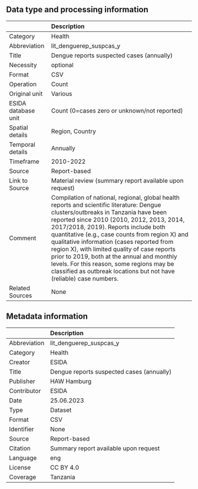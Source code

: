 ## Data type and processing information 

|                     | Description                                                                                                                                                                                                                                                                                                                                                                                                                                                                                                                               |
|:--------------------|:------------------------------------------------------------------------------------------------------------------------------------------------------------------------------------------------------------------------------------------------------------------------------------------------------------------------------------------------------------------------------------------------------------------------------------------------------------------------------------------------------------------------------------------|
| Category            | Health                                                                                                                                                                                                                                                                                                                                                                                                                                                                                                                                    |
| Abbreviation        | lit_denguerep_suspcas_y                                                                                                                                                                                                                                                                                                                                                                                                                                                                                                                   |
| Title               | Dengue reports suspected cases (annually)                                                                                                                                                                                                                                                                                                                                                                                                                                                                                                 |
| Necessity           | optional                                                                                                                                                                                                                                                                                                                                                                                                                                                                                                                                  |
| Format              | CSV                                                                                                                                                                                                                                                                                                                                                                                                                                                                                                                                       |
| Operation           | Count                                                                                                                                                                                                                                                                                                                                                                                                                                                                                                                                     |
| Original unit       | Various                                                                                                                                                                                                                                                                                                                                                                                                                                                                                                                                   |
| ESIDA database unit | Count (0=cases zero or unknown/not reported)                                                                                                                                                                                                                                                                                                                                                                                                                                                                                              |
| Spatial details     | Region, Country                                                                                                                                                                                                                                                                                                                                                                                                                                                                                                                           |
| Temporal details    | Annually                                                                                                                                                                                                                                                                                                                                                                                                                                                                                                                                  |
| Timeframe           | 2010-2022                                                                                                                                                                                                                                                                                                                                                                                                                                                                                                                                 |
| Source              | Report-based                                                                                                                                                                                                                                                                                                                                                                                                                                                                                                                              |
| Link to Source      | Material review (summary report available upon request)                                                                                                                                                                                                                                                                                                                                                                                                                                                                                   |
| Comment             | Compilation of national, regional, global health reports and scientific literature: Dengue clusters/outbreaks in Tanzania have been reported since 2010 (2010, 2012, 2013, 2014, 2017/2018, 2019). Reports include both quantitative (e.g., case counts from region X) and qualitative information (cases reported from region X), with limited quality of case reports prior to 2019, both at the annual and monthly levels. For this reason, some regions may be classified as outbreak locations but not have (reliable) case numbers. |
| Related Sources     | None                                                                                                                                                                                                                                                                                                                                                                                                                                                                                                                                      |

## Metadata information 

|              | Description                               |
|:-------------|:------------------------------------------|
| Abbreviation | lit_denguerep_suspcas_y                   |
| Category     | Health                                    |
| Creator      | ESIDA                                     |
| Title        | Dengue reports suspected cases (annually) |
| Publisher    | HAW Hamburg                               |
| Contributor  | ESIDA                                     |
| Date         | 25.06.2023                                |
| Type         | Dataset                                   |
| Format       | CSV                                       |
| Identifier   | None                                      |
| Source       | Report-based                              |
| Citation     | Summary report available upon request     |
| Language     | eng                                       |
| License      | CC BY 4.0                                 |
| Coverage     | Tanzania                                  |